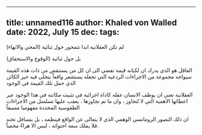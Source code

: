 
---
title: unnamed116
author: Khaled von Walled
date: 2022, July 15
dec:
tags:
---
لم تكن العقلانية ابدا تتمحور حول ثنائية (المحي والانهاء)

بل حول ثنائية (الوقوع والاستحقاق)

العاقل هو الذي يدرك ان لكيانه قيمة تفضي الى ان كل من يستنقص من ذات هذه القيمة سيواجه مجموعة من الاجراءات الردعية التي تجعله يستشعر واقعاً يتجلى فيه حيز الكائن الذي حمل تلك القيمة في الوجود

العقلانية تعني ان يوظف الانسان عقله كاداة اجرائية في تثبيت مكانته في هذا الوجود عبر اعطائها الاهمية التي لا تُتجاوز ، وان ما تم تجاوزها ، يعقب عليها تسلسل من الاجراءات الطقوسية المحددة مفهوميا مسبقاً 

ان ذلك التصور الرومانسي الوهمي الذي لا يتعالى عن الواقع فينظمه ، بل يتسافل تحته فلا يملك سعة احتوائه ، ليس الا هراءً محضاً.

